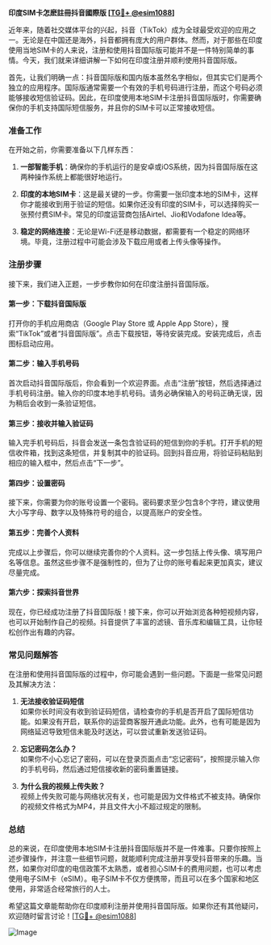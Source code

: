 **印度SIM卡怎麽註冊抖音國際版 [[TG💪+ @esim1088](https://t.me/s/esim1088)]**

近年来，随着社交媒体平台的兴起，抖音（TikTok）成为全球最受欢迎的应用之一。无论是在中国还是海外，抖音都拥有庞大的用户群体。然而，对于那些在印度使用当地SIM卡的人来说，注册和使用抖音国际版可能并不是一件特别简单的事情。今天，我们就来详细讲解一下如何在印度注册并顺利使用抖音国际版。

首先，让我们明确一点：抖音国际版和国内版本虽然名字相似，但其实它们是两个独立的应用程序。国际版通常需要一个有效的手机号码进行注册，而这个号码必须能够接收短信验证码。因此，在印度使用本地SIM卡注册抖音国际版时，你需要确保你的手机支持国际短信服务，并且你的SIM卡可以正常接收短信。

### 准备工作

在开始之前，你需要准备以下几样东西：

1. **一部智能手机**：确保你的手机运行的是安卓或iOS系统，因为抖音国际版在这两种操作系统上都能很好地运行。
   
2. **印度的本地SIM卡**：这是最关键的一步。你需要一张印度本地的SIM卡，这样你才能接收到用于验证的短信。如果你还没有印度的SIM卡，可以选择购买一张预付费SIM卡。常见的印度运营商包括Airtel、Jio和Vodafone Idea等。

3. **稳定的网络连接**：无论是Wi-Fi还是移动数据，都需要有一个稳定的网络环境。毕竟，注册过程中可能会涉及下载应用或者上传头像等操作。

### 注册步骤

接下来，我们进入正题，一步步教你如何在印度注册抖音国际版。

#### 第一步：下载抖音国际版

打开你的手机应用商店（Google Play Store 或 Apple App Store），搜索“TikTok”或者“抖音国际版”。点击下载按钮，等待安装完成。安装完成后，点击图标启动应用。

#### 第二步：输入手机号码

首次启动抖音国际版后，你会看到一个欢迎界面。点击“注册”按钮，然后选择通过手机号码注册。输入你的印度本地手机号码。请务必确保输入的号码正确无误，因为稍后会收到一条验证短信。

#### 第三步：接收并输入验证码

输入完手机号码后，抖音会发送一条包含验证码的短信到你的手机。打开手机的短信收件箱，找到这条短信，并复制其中的验证码。回到抖音应用，将验证码粘贴到相应的输入框中，然后点击“下一步”。

#### 第四步：设置密码

接下来，你需要为你的账号设置一个密码。密码要求至少包含8个字符，建议使用大小写字母、数字以及特殊符号的组合，以提高账户的安全性。

#### 第五步：完善个人资料

完成以上步骤后，你可以继续完善你的个人资料。这一步包括上传头像、填写用户名等信息。虽然这些步骤不是强制性的，但为了让你的账号看起来更加真实，建议尽量完成。

#### 第六步：探索抖音世界

现在，你已经成功注册了抖音国际版！接下来，你可以开始浏览各种短视频内容，也可以开始制作自己的视频。抖音提供了丰富的滤镜、音乐库和编辑工具，让你轻松创作出有趣的内容。

### 常见问题解答

在注册和使用抖音国际版的过程中，你可能会遇到一些问题。下面是一些常见问题及其解决方法：

1. **无法接收验证码短信**  
   如果你长时间没有收到验证码短信，请检查你的手机是否开启了国际短信功能。如果没有开启，联系你的运营商客服开通此功能。此外，也有可能是因为网络延迟导致短信未能及时送达，可以尝试重新发送验证码。

2. **忘记密码怎么办？**  
   如果你不小心忘记了密码，可以在登录页面点击“忘记密码”，按照提示输入你的手机号码，然后通过短信接收新的密码重置链接。

3. **为什么我的视频上传失败？**  
   视频上传失败可能与网络状况有关，也可能是因为文件格式不被支持。确保你的视频文件格式为MP4，并且文件大小不超过规定的限制。

### 总结

总的来说，在印度使用本地SIM卡注册抖音国际版并不是一件难事。只要你按照上述步骤操作，并注意一些细节问题，就能顺利完成注册并享受抖音带来的乐趣。当然，如果你对印度的电信政策不太熟悉，或者担心SIM卡的费用问题，也可以考虑使用电子SIM卡（eSIM）。电子SIM卡不仅方便携带，而且可以在多个国家和地区使用，非常适合经常旅行的人士。

希望这篇文章能帮助你在印度顺利注册并使用抖音国际版。如果你还有其他疑问，欢迎随时留言讨论！[[TG💪+ @esim1088](https://t.me/s/esim1088)]  

![Image](https://i.postimg.cc/4NQfJmqS/Snipaste-2025-05-13-00-14-12.png)